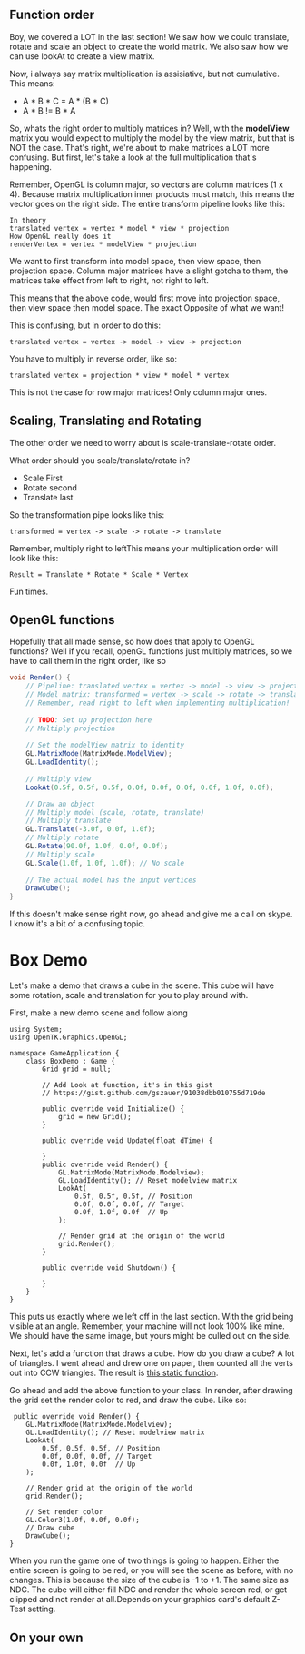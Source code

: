 ## Function order
Boy, we covered a LOT in the last section! We saw how we could translate, rotate and scale an object to create the world matrix. We also saw how we can use lookAt to create a view matrix.

Now, i always say matrix multiplication is assisiative, but not cumulative. This means:

* A \* B \* C = A \* (B \* C)
* A \* B != B \* A

So, whats the right order to multiply matrices in? Well, with the __modelView__ matrix you would expect to multiply the model by the view matrix, but that is NOT the case. That's right, we're about to make matrices a LOT more confusing. But first, let's take a look at the full multiplication that's happening.

Remember, OpenGL is column major, so vectors are column matrices (1 x 4). Because matrix multiplication inner products must match, this means the vector goes on the right side. The entire transform pipeline looks like this:

```
In theory
translated vertex = vertex * model * view * projection
How OpenGL really does it
renderVertex = vertex * modelView * projection
```

We want to first transform into model space, then view space, then projection space. Column major matrices have a slight gotcha to them, the matrices take effect from left to right, not right to left. 

This means that the above code, would first move into projection space, then view space then model space. The exact Opposite of what we want!

This is confusing, but in order to do this:

```
translated vertex = vertex -> model -> view -> projection
```

You have to multiply in reverse order, like so:

```
translated vertex = projection * view * model * vertex
```

This is not the case for row major matrices! Only column major ones.

## Scaling, Translating and Rotating
The other order we need to worry about is scale-translate-rotate order. 

What order should you scale/translate/rotate in?

* Scale First
* Rotate second
* Translate last

So the transformation pipe looks like this:

```
transformed = vertex -> scale -> rotate -> translate
```

Remember, multiply right to leftThis means your multiplication order will look like this:

```
Result = Translate * Rotate * Scale * Vertex
```
Fun times.

## OpenGL functions
Hopefully that all made sense, so how does that apply to OpenGL functions? Well if you recall, openGL functions just multiply matrices, so we have to call them in the right order, like so

```cs
void Render() {
    // Pipeline: translated vertex = vertex -> model -> view -> projection
    // Model matrix: transformed = vertex -> scale -> rotate -> translate
    // Remember, read right to left when implementing multiplication!
    
    // TODO: Set up projection here
    // Multiply projection
    
    // Set the modelView matrix to identity
    GL.MatrixMode(MatrixMode.ModelView);
    GL.LoadIdentity();
    
    // Multiply view
    LookAt(0.5f, 0.5f, 0.5f, 0.0f, 0.0f, 0.0f, 0.0f, 1.0f, 0.0f);

    // Draw an object
    // Multiply model (scale, rotate, translate)
    // Multiply translate
    GL.Translate(-3.0f, 0.0f, 1.0f);
    // Multiply rotate
    GL.Rotate(90.0f, 1.0f, 0.0f, 0.0f);
    // Multiply scale
    GL.Scale(1.0f, 1.0f, 1.0f); // No scale
    
    // The actual model has the input vertices
    DrawCube();
}
```

If this doesn't make sense right now, go ahead and give me a call on skype. I know it's a bit of a confusing topic.

# Box Demo
Let's make a demo that draws a cube in the scene. This cube will have some rotation, scale and translation for you to play around with.

First, make a new demo scene and follow along

```
using System;
using OpenTK.Graphics.OpenGL;

namespace GameApplication {
    class BoxDemo : Game {
        Grid grid = null;

        // Add Look at function, it's in this gist
        // https://gist.github.com/gszauer/91038dbb010755d719de

        public override void Initialize() {
            grid = new Grid();
        }

        public override void Update(float dTime) {

        }
        public override void Render() {
            GL.MatrixMode(MatrixMode.Modelview);
            GL.LoadIdentity(); // Reset modelview matrix
            LookAt(
                0.5f, 0.5f, 0.5f, // Position
                0.0f, 0.0f, 0.0f, // Target
                0.0f, 1.0f, 0.0f  // Up
            );
    
            // Render grid at the origin of the world
            grid.Render();
        }
        
        public override void Shutdown() {

        }
    }
}
```

This puts us exactly where we left off in the last section. With the grid being visible at an angle. Remember, your machine will not look 100% like mine. We should have the same image, but yours might be culled out on the side.

Next, let's add a function that draws a cube. How do you draw a cube? A lot of triangles. I went ahead and drew one on paper, then counted all the verts out into CCW triangles. The result is [this static function](https://gist.github.com/gszauer/9cee93bbe25b7fd9f5da). 

Go ahead and add the above function to your class. In render, after drawing the grid set the render color to red, and draw the cube. Like so:

```
 public override void Render() {
    GL.MatrixMode(MatrixMode.Modelview);
    GL.LoadIdentity(); // Reset modelview matrix
    LookAt(
        0.5f, 0.5f, 0.5f, // Position
        0.0f, 0.0f, 0.0f, // Target
        0.0f, 1.0f, 0.0f  // Up
    );

    // Render grid at the origin of the world
    grid.Render();

    // Set render color
    GL.Color3(1.0f, 0.0f, 0.0f);
    // Draw cube
    DrawCube();
}
```

When you run the game one of two things is going to happen. Either the entire screen is going to be red, or you will see the scene as before, with no changes. This is because the size of the cube is -1 to +1. The same size as NDC. The cube will either fill NDC and render the whole screen red, or get clipped and not render at all.Depends on your graphics card's default Z-Test setting.

## On your own

